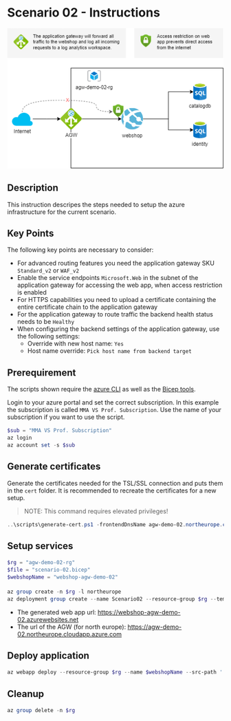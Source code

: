 # Scenario 02 - Instructions

![Overview](./scenario-02.png)

## Description

This instruction descripes the steps needed to setup the azure
infrastructure for the current scenario.

## Key Points

The following key points are necessary to consider:

* For advanced routing features you need the application gateway SKU `Standard_v2` or `WAF_v2`
* Enable the service endpoints `Microsoft.Web` in the subnet of the application gateway
  for accessing the web app, when access restriction is enabled
* For HTTPS capabilities you need to upload a certificate containing the entire certificate chain to the application
  gateway
* For the application gateway to route traffic the backend health status needs to be `Healthy`
* When configuring the backend settings of the application gateway, use the following settings:
  * Override with new host name: `Yes`
  * Host name override: `Pick host name from backend target`

## Prerequirement

The scripts shown require the [azure CLI](https://learn.microsoft.com/en-us/cli/azure/install-azure-cli)
as well as the [Bicep tools](https://learn.microsoft.com/en-us/azure/azure-resource-manager/bicep/install).

Login to your azure portal and set the correct subscription.
In this example the subscription is called `MMA VS Prof. Subscription`. Use
the name of your subscription if you want to use the script.

```powershell
$sub = "MMA VS Prof. Subscription"
az login
az account set -s $sub
```

## Generate certificates

Generate the certificates needed for the TSL/SSL connection and puts them in the `cert` folder.
It is recommended to recreate the certificates for a new setup.

> NOTE: This command requires elevated privileges!

```powershell
..\scripts\generate-cert.ps1 -frontendDnsName agw-demo-02.northeurope.cloudapp.azure.com
```

## Setup services

```powershell
$rg = "agw-demo-02-rg"
$file = "scenario-02.bicep"
$webshopName = "webshop-agw-demo-02"

az group create -n $rg -l northeurope
az deployment group create --name Scenario02 --resource-group $rg --template-file $file --parameters webshopName=$webshopName
```

* The generated web app url: https://webshop-agw-demo-02.azurewebsites.net
* The url of the AGW (for north europe): https://agw-demo-02.northeurope.cloudapp.azure.com

## Deploy application

```powershell
az webapp deploy --resource-group $rg --name $webshopName --src-path '../.deployables/eShopOnWeb.zip' --type zip
```

## Cleanup

```powershell
az group delete -n $rg
```